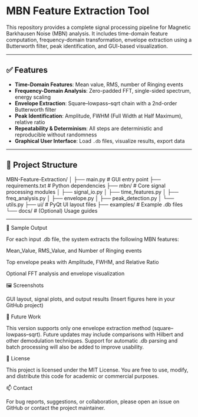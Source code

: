 # MBN Feature Extraction Tool

This repository provides a complete signal processing pipeline for Magnetic Barkhausen Noise (MBN) analysis. It includes time-domain feature computation, frequency-domain transformation, envelope extraction using a Butterworth filter, peak identification, and GUI-based visualization.

---

## ✅ Features

- **Time-Domain Features**: Mean value, RMS, number of Ringing events
- **Frequency-Domain Analysis**: Zero-padded FFT, single-sided spectrum, energy scaling
- **Envelope Extraction**: Square–lowpass–sqrt chain with a 2nd-order Butterworth filter
- **Peak Identification**: Amplitude, FWHM (Full Width at Half Maximum), relative ratio
- **Repeatability & Determinism**: All steps are deterministic and reproducible without randomness
- **Graphical User Interface**: Load `.db` files, visualize results, export data

---

## 📁 Project Structure
MBN-Feature-Extraction/
│
├── main.py # GUI entry point
├── requirements.txt # Python dependencies
├── mbn/ # Core signal processing modules
│ ├── signal_io.py
│ ├── time_features.py
│ ├── freq_analysis.py
│ ├── envelope.py
│ ├── peak_detection.py
│ └── utils.py
├── ui/ # PyQt UI layout files
├── examples/ # Example .db files
└── docs/ # (Optional) Usage guides

---
🧪 Sample Output

For each input .db file, the system extracts the following MBN features:

Mean_Value, RMS_Value, and Number of Ringing events

Top envelope peaks with Amplitude, FWHM, and Relative Ratio

Optional FFT analysis and envelope visualization

🖼 Screenshots

GUI layout, signal plots, and output results
(Insert figures here in your GitHub project)

📘 Future Work

This version supports only one envelope extraction method (square–lowpass–sqrt). Future updates may include comparisons with Hilbert and other demodulation techniques. Support for automatic .db parsing and batch processing will also be added to improve usability.

📄 License

This project is licensed under the MIT License. You are free to use, modify, and distribute this code for academic or commercial purposes.

📫 Contact

For bug reports, suggestions, or collaboration, please open an issue on GitHub or contact the project maintainer.
